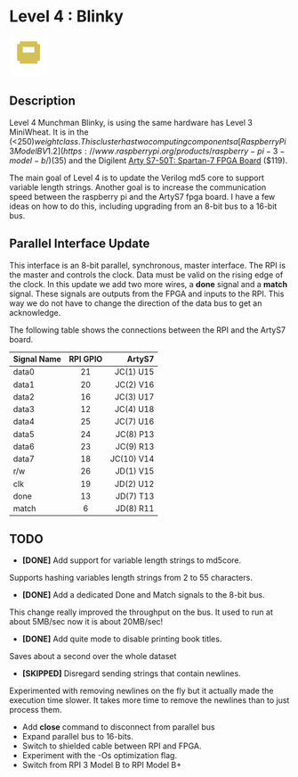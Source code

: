 # Level 4 : Blinky
![level3_Blinky](../images/level4_Blinky.png)

## Description

Level 4 Munchman Blinky, is using the same hardware has Level 3 MiniWheat.
It is in the (<$250) weight class.  This cluster has two
computing components a [Raspberry Pi 3 Model B V1.2](https://www.raspberrypi.org/products/raspberry-pi-3-model-b/)
($35) and the Digilent [Arty S7-50T: Spartan-7 FPGA
Board](https://reference.digilentinc.com/reference/programmable-logic/arty-s7/start) ($119).

The main goal of Level 4 is to update the Verilog md5 core to support variable length
strings. Another goal is to increase the communication speed between the raspberry pi
and the ArtyS7 fpga board.  I have a few ideas on how to do this, including upgrading
from an 8-bit bus to a 16-bit bus.

## Parallel Interface Update

This interface is an 8-bit parallel, synchronous, master interface.
The RPI is the master and controls the clock.  Data must be valid on the
rising edge of the clock.  In this update we add two more wires, a
**done** signal and a **match** signal.  These signals are outputs from
the FPGA and inputs to the RPI.  This way we do not have to change
the direction of the data bus to get an acknowledge.

The following table shows the connections between the RPI and the ArtyS7 board.

| Signal Name   | RPI GPIO  | ArtyS7     |
| ------------- |:---------:| ----------:|
| data0         | 21        | JC(1) U15  |
| data1         | 20        | JC(2) V16  |
| data2         | 16        | JC(3) U17  |
| data3         | 12        | JC(4) U18  |
| data4         | 25        | JC(7) U16  |
| data5         | 24        | JC(8) P13  |
| data6         | 23        | JC(9) R13  |
| data7         | 18        | JC(10) V14 |
| r/w           | 26        | JD(1) V15  |
| clk           | 19        | JD(2) U12  |
| done          | 13        | JD(7) T13  |
| match         | 6         | JD(8) R11  |


## TODO

* **[DONE]** Add support for variable length strings to md5core.

Supports hashing variables length strings from 2 to 55 characters.

* **[DONE]** Add a dedicated Done and Match signals to the 8-bit bus.

This change really improved the throughput on the bus. It
used to run at about 5MB/sec now it is about 20MB/sec!

* **[DONE]** Add quite mode to disable printing book titles.

Saves about a second over the whole dataset

* **[SKIPPED]** Disregard sending strings that contain newlines.

Experimented with removing newlines on the fly but it actually
made the execution time slower.  It takes more time to remove
the newlines than to just process them.

* Add **close** command to disconnect from parallel bus
* Expand parallel bus to 16-bits.
* Switch to shielded cable between RPI and FPGA.
* Experiment with the -Os optimization flag.
* Switch from RPI 3 Model B to RPI Model B+

